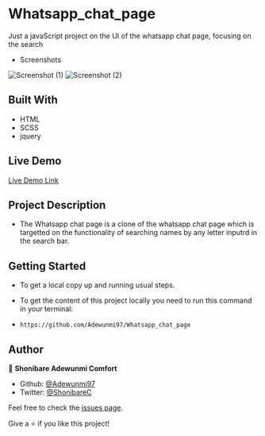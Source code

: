 # Whatsapp_chat_page
Just a javaScript project on the UI of the whatsapp chat page, focusing on the search 

* Screenshots

![Screenshot (1)](https://user-images.githubusercontent.com/60876346/236608291-633f9915-c2a1-42c3-bf5a-8f5d0e2f3d68.png)
![Screenshot (2)](https://user-images.githubusercontent.com/60876346/236608304-8ef78c0b-b869-48b1-aea2-e52fe306e3fe.png)


## Built With

* HTML
* SCSS
* jquery


## Live Demo

[Live Demo Link](https://raw.githack.com/Adewunmi97/Whatsapp_chat_page/feature/index.html)


## Project Description

* The Whatsapp chat page is a clone of the whatsapp chat page which is targetted on the functionality of searching names by any letter inputrd in the search bar.

## Getting Started

* To get a local copy up and running usual steps.

* To get the content of this project locally you need to run this command in your terminal:

- `https://github.com/Adewunmi97/Whatsapp_chat_page`


## Author
👤 **Shonibare Adewunmi Comfort**

- Github: [@Adewunmi97](https://github.com/Adewunmi97)
- Twitter: [@ShonibareC](https://twitter.com/ShonibareC)

Feel free to check the [issues page](../../issues/).

Give a ⭐️ if you like this project!

